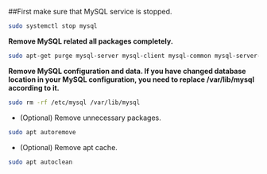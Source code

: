 ##First make sure that MySQL service is stopped.

~~~bash
sudo systemctl stop mysql
~~~


**Remove MySQL related all packages completely.**

~~~bash
sudo apt-get purge mysql-server mysql-client mysql-common mysql-server-core-* mysql-client-core-*
~~~~

**Remove MySQL configuration and data. If you have changed database location in your MySQL configuration, you need to replace /var/lib/mysql according to it.**

~~~~bash
sudo rm -rf /etc/mysql /var/lib/mysql
~~~~


* (Optional) Remove unnecessary packages.

~~~bash
sudo apt autoremove
~~~

* (Optional) Remove apt cache.

~~~bash
sudo apt autoclean
~~~
